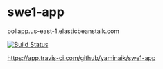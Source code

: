 # swe1-app

pollapp.us-east-1.elasticbeanstalk.com 

[![Build Status](https://app.travis-ci.com/yaminaik/swe1-app.svg?branch=main)](https://app.travis-ci.com/github/yaminaik/swe1-app)

https://app.travis-ci.com/github/yaminaik/swe1-app

